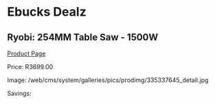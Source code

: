 
# Ebucks Dealz
## Ryobi: 254MM Table Saw - 1500W
[Product Page](https://www.ebucks.com/web/shop/productSelected.do?prodId=335337645&catId=717342768)

Price: R3699.00

Image: /web/cms/system/galleries/pics/prodimg/335337645_detail.jpg

Savings: 


	